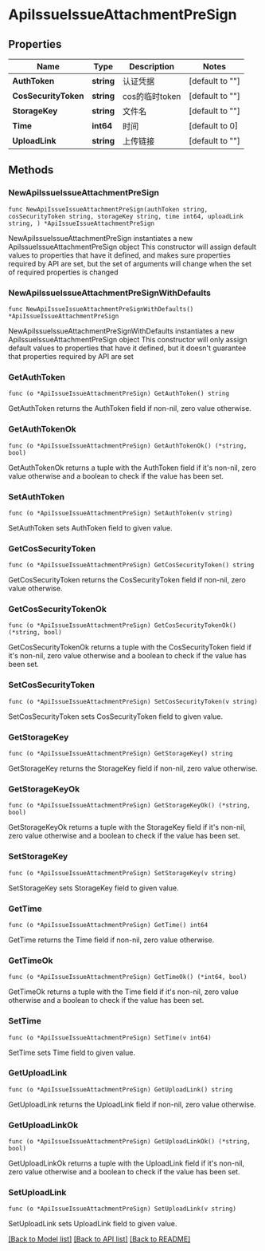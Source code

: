 # ApiIssueIssueAttachmentPreSign

## Properties

Name | Type | Description | Notes
------------ | ------------- | ------------- | -------------
**AuthToken** | **string** | 认证凭据 | [default to ""]
**CosSecurityToken** | **string** | cos的临时token | [default to ""]
**StorageKey** | **string** | 文件名 | [default to ""]
**Time** | **int64** | 时间 | [default to 0]
**UploadLink** | **string** | 上传链接 | [default to ""]

## Methods

### NewApiIssueIssueAttachmentPreSign

`func NewApiIssueIssueAttachmentPreSign(authToken string, cosSecurityToken string, storageKey string, time int64, uploadLink string, ) *ApiIssueIssueAttachmentPreSign`

NewApiIssueIssueAttachmentPreSign instantiates a new ApiIssueIssueAttachmentPreSign object
This constructor will assign default values to properties that have it defined,
and makes sure properties required by API are set, but the set of arguments
will change when the set of required properties is changed

### NewApiIssueIssueAttachmentPreSignWithDefaults

`func NewApiIssueIssueAttachmentPreSignWithDefaults() *ApiIssueIssueAttachmentPreSign`

NewApiIssueIssueAttachmentPreSignWithDefaults instantiates a new ApiIssueIssueAttachmentPreSign object
This constructor will only assign default values to properties that have it defined,
but it doesn't guarantee that properties required by API are set

### GetAuthToken

`func (o *ApiIssueIssueAttachmentPreSign) GetAuthToken() string`

GetAuthToken returns the AuthToken field if non-nil, zero value otherwise.

### GetAuthTokenOk

`func (o *ApiIssueIssueAttachmentPreSign) GetAuthTokenOk() (*string, bool)`

GetAuthTokenOk returns a tuple with the AuthToken field if it's non-nil, zero value otherwise
and a boolean to check if the value has been set.

### SetAuthToken

`func (o *ApiIssueIssueAttachmentPreSign) SetAuthToken(v string)`

SetAuthToken sets AuthToken field to given value.


### GetCosSecurityToken

`func (o *ApiIssueIssueAttachmentPreSign) GetCosSecurityToken() string`

GetCosSecurityToken returns the CosSecurityToken field if non-nil, zero value otherwise.

### GetCosSecurityTokenOk

`func (o *ApiIssueIssueAttachmentPreSign) GetCosSecurityTokenOk() (*string, bool)`

GetCosSecurityTokenOk returns a tuple with the CosSecurityToken field if it's non-nil, zero value otherwise
and a boolean to check if the value has been set.

### SetCosSecurityToken

`func (o *ApiIssueIssueAttachmentPreSign) SetCosSecurityToken(v string)`

SetCosSecurityToken sets CosSecurityToken field to given value.


### GetStorageKey

`func (o *ApiIssueIssueAttachmentPreSign) GetStorageKey() string`

GetStorageKey returns the StorageKey field if non-nil, zero value otherwise.

### GetStorageKeyOk

`func (o *ApiIssueIssueAttachmentPreSign) GetStorageKeyOk() (*string, bool)`

GetStorageKeyOk returns a tuple with the StorageKey field if it's non-nil, zero value otherwise
and a boolean to check if the value has been set.

### SetStorageKey

`func (o *ApiIssueIssueAttachmentPreSign) SetStorageKey(v string)`

SetStorageKey sets StorageKey field to given value.


### GetTime

`func (o *ApiIssueIssueAttachmentPreSign) GetTime() int64`

GetTime returns the Time field if non-nil, zero value otherwise.

### GetTimeOk

`func (o *ApiIssueIssueAttachmentPreSign) GetTimeOk() (*int64, bool)`

GetTimeOk returns a tuple with the Time field if it's non-nil, zero value otherwise
and a boolean to check if the value has been set.

### SetTime

`func (o *ApiIssueIssueAttachmentPreSign) SetTime(v int64)`

SetTime sets Time field to given value.


### GetUploadLink

`func (o *ApiIssueIssueAttachmentPreSign) GetUploadLink() string`

GetUploadLink returns the UploadLink field if non-nil, zero value otherwise.

### GetUploadLinkOk

`func (o *ApiIssueIssueAttachmentPreSign) GetUploadLinkOk() (*string, bool)`

GetUploadLinkOk returns a tuple with the UploadLink field if it's non-nil, zero value otherwise
and a boolean to check if the value has been set.

### SetUploadLink

`func (o *ApiIssueIssueAttachmentPreSign) SetUploadLink(v string)`

SetUploadLink sets UploadLink field to given value.



[[Back to Model list]](../README.md#documentation-for-models) [[Back to API list]](../README.md#documentation-for-api-endpoints) [[Back to README]](../README.md)


